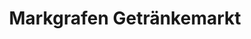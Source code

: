 ---
title: "Markgrafen Getränkemarkt"
url: /muenchberg/markgrafen-getraenkemarkt/
shop: Getränke
---